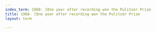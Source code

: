 ```yaml
---
index_term: 1968- [One year after recording won the Pulitzer Prize
title: 1968- [One year after recording won the Pulitzer Prize
layout: term

---
```

